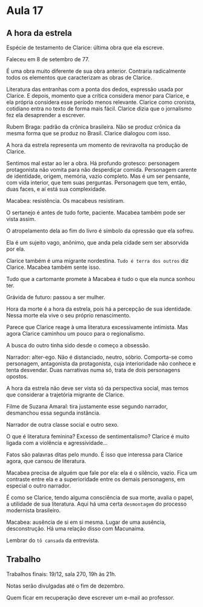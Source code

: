 Aula 17
=======

A hora da estrela
-----------------

Espécie de testamento de Clarice: última obra que ela escreve.

Faleceu em 8 de setembro de 77.

É uma obra muito diferente de sua obra anterior. Contraria radicalmente todos os elementos que caracterizam as obras de Clarice.

Literatura das entranhas com a ponta dos dedos, expressão usada por Clarice. E depois, momento que a crítica considera menor para Clarice, e ela própria considera esse período menos relevante. Clarice como cronista, cotidiano entra no texto de forma mais fácil. Clarice dizia que o jornalismo fez ela desaprender a escrever.

Rubem Braga: padrão da crônica brasileira. Não se produz crônica da mesma forma que se produz no Brasil. Clarice dialogou com isso.

A hora da estrela representa um momento de reviravolta na produção de Clarice.

Sentimos mal estar ao ler a obra. Há profundo grotesco: personagem protagonista não vomita para não desperdiçar comida. Personagem carente de identidade, origem, memória, vazio completo. Mas é um ser pensante, com vida interior, que tem suas perguntas. Personagem que tem, então, duas faces, e aí está sua complexidade.

Macabea: resistência. Os macabeus resistiram.

O sertanejo é antes de tudo forte, paciente. Macabea também pode ser vista assim.

O atropelamento dela ao fim do livro é símbolo da opressão que ela sofreu.

Ela é um sujeito vago, anônimo, que anda pela cidade sem ser absorvida por ela.

Clarice também é uma migrante nordestina. `Tudo é terra dos outros` diz Clarice. Macabea também sente isso.

Tudo que a cartomante promete à Macabea é tudo o que ela nunca sonhou ter.

Grávida de futuro: passou a ser mulher.

Hora da morte é a hora da estrela, pois há a percepção de sua identidade. Nessa morte ela vive o seu próprio renascimento.

Parece que Clarice reage à uma literatura excessivamente intimista. Mas agora Clarice caminhou um pouco para o regionalismo.

A busca do outro tinha sido desde o começo a obsessão.

Narrador: alter-ego. Não é distanciado, neutro, sóbrio. Comporta-se como personagem, antagonista da protagonista, cuja interioridade não conhece e tenta desvendar. Duas narrativas numa só, trata de dois personagens opostos.

A hora da estrela não deve ser vista só da perspectiva social, mas temos que considerar a trajetória migrante de Clarice.

Filme de Suzana Amaral: tira justamente esse segundo narrador, desmanchou essa segunda instância.

Narrador de outra classe social e outro sexo.

O que é literatura feminina? Excesso de sentimentalismo? Clarice é muito ligada com a violência e agressividade...

Fatos são palavras ditas pelo mundo. É isso que interessa para Clarice agora, que cansou de literatura.

Macabea precisa de alguém que fale por ela: ela é o silêncio, vazio. Fica um contraste entre ela e a superioridade entre os demais personagens, em especial o outro narrador.

É como se Clarice, tendo alguma consciência de sua morte, avalia o papel, a utilidade de sua literatura. Aqui há uma certa `desmontagem` do processo modernista brasileiro.

Macabea: ausência de si em si mesma. Lugar de uma ausência, desconstrução. Há uma relação disso com Macunaíma.

Lembrar do `tô cansada` da entrevista.

Trabalho
--------

Trabalhos finais: 19/12, sala 270, 19h às 21h.

Notas serão divulgadas até o fim de dezembro.

Quem ficar em recuperação deve escrever um e-mail ao professor.
